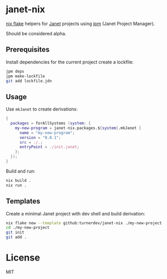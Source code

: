 # janet-nix
[nix flake](https://nixos.wiki/wiki/Flakes) helpers for [Janet](https://janet-lang.org/) projects using [jpm](https://janet-lang.org/docs/jpm.html) (Janet Project Manager).

Should be considered alpha.

## Prerequisites

Install dependencies for the current project create a lockfile:

```bash
jpm deps
jpm make-lockfile
git add lockfile.jdn
```

## Usage

Use `mkJanet` to create derivations:

```nix
{
  packages = forAllSystems (system: {
    my-new-program = janet-nix.packages.${system}.mkJanet {
      name = "my-new-program";
      version = "0.0.1";
      src = ./.;
      entryPoint = ./init.janet;
    };
  });
}
```

Build and run:

```bash
nix build .
nix run .
```

## Templates

Create a minimal Janet project with dev shell and build derivation:

```bash
nix flake new --template github:turnerdev/janet-nix ./my-new-project
cd ./my-new-project
git init
git add .
```

# License
MIT
